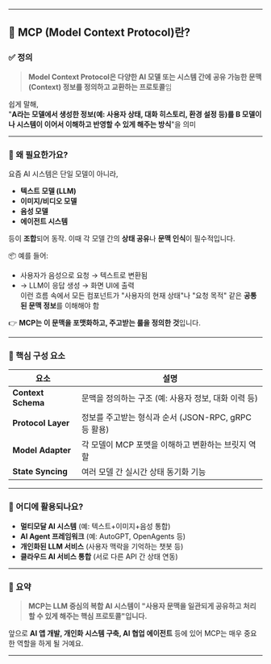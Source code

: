 
---

## 🧠 MCP (Model Context Protocol)란?

### ✅ 정의
> **Model Context Protocol은 다양한 AI 모델 또는 시스템 간에 공유 가능한 문맥(Context) 정보를 정의하고 교환하는 프로토콜**임

쉽게 말해,  
"**A라는 모델에서 생성한 정보(예: 사용자 상태, 대화 히스토리, 환경 설정 등)를 B 모델이나 시스템이 이어서 이해하고 반영할 수 있게 해주는 방식**"을 의미

---

### 🔄 왜 필요한가요?

요즘 AI 시스템은 단일 모델이 아니라,  
- **텍스트 모델 (LLM)**  
- **이미지/비디오 모델**  
- **음성 모델**  
- **에이전트 시스템**

등이 **조합**되어 동작. 이때 각 모델 간의 **상태 공유**나 **문맥 인식**이 필수적입니다.

📦 예를 들어:
- 사용자가 음성으로 요청 → 텍스트로 변환됨  
- → LLM이 응답 생성 → 화면 UI에 출력  
이런 흐름 속에서 모든 컴포넌트가 "사용자의 현재 상태"나 "요청 목적" 같은 **공통된 문맥 정보**를 이해해야 함

👉 **MCP는 이 문맥을 포맷화하고, 주고받는 룰을 정의한 것**입니다.

---

### 🧩 핵심 구성 요소

| 요소 | 설명 |
|------|------|
| **Context Schema** | 문맥을 정의하는 구조 (예: 사용자 정보, 대화 이력 등) |
| **Protocol Layer** | 정보를 주고받는 형식과 순서 (JSON-RPC, gRPC 등 활용) |
| **Model Adapter** | 각 모델이 MCP 포맷을 이해하고 변환하는 브릿지 역할 |
| **State Syncing** | 여러 모델 간 실시간 상태 동기화 기능 |

---

### 🧠 어디에 활용되나요?
- **멀티모달 AI 시스템** (예: 텍스트+이미지+음성 통합)
- **AI Agent 프레임워크** (예: AutoGPT, OpenAgents 등)
- **개인화된 LLM 서비스** (사용자 맥락을 기억하는 챗봇 등)
- **클라우드 AI 서비스 통합** (서로 다른 API 간 상태 연동)

---

### 📌 요약
> **MCP는 LLM 중심의 복합 AI 시스템이 "사용자 문맥을 일관되게 공유하고 처리할 수 있게 해주는 핵심 프로토콜"입니다.**

앞으로 **AI 앱 개발, 개인화 시스템 구축, AI 협업 에이전트** 등에 있어 MCP는 매우 중요한 역할을 하게 될 거예요.

---

